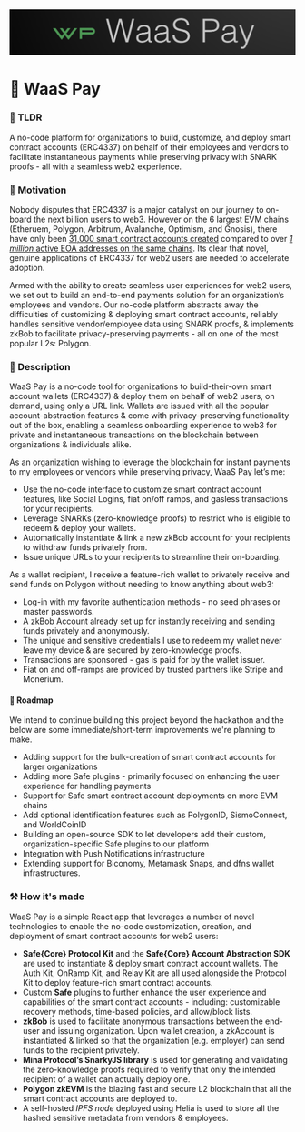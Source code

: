 <img src="./assets/logo-wide.png" width="1000">

👛 WaaS Pay
===========

### 💌 TLDR
A no-code platform for organizations to build, customize, and deploy smart contract accounts (ERC4337) on behalf of their employees and vendors to facilitate instantaneous payments while preserving privacy with SNARK proofs - all with a seamless web2 experience.

### 💪 Motivation
Nobody disputes that ERC4337 is a major catalyst on our journey to on-board the next billion users to web3. However on the 6 largest EVM chains (Etheruem, Polygon, Arbitrum, Avalanche, Optimism, and Gnosis), there have only been [31,000 smart contract accounts created](https://dune.com/sixdegree/account-abstraction-overview) compared to over [*1 million* active EOA addresses on the same chains](https://defillama.com/). Its clear that novel, genuine applications of ERC4337 for web2 users are needed to accelerate adoption.

Armed with the ability to create seamless user experiences for web2 users, we set out to build an end-to-end payments solution for an organization’s employees and vendors. Our no-code platform abstracts away the difficulties of customizing & deploying smart contract accounts, reliably handles sensitive vendor/employee data using SNARK proofs, & implements zkBob to facilitate privacy-preserving payments - all on one of the most popular L2s: Polygon.

### 📖 Description
WaaS Pay is a no-code tool for organizations to build-their-own smart account wallets (ERC4337) & deploy them on behalf of web2 users, on demand, using only a URL link. Wallets are issued with all the popular account-abstraction features & come with privacy-preserving functionality out of the box, enabling a seamless onboarding experience to web3 for private and instantaneous transactions on the blockchain between organizations & individuals alike.

As an organization wishing to leverage the blockchain for instant payments to my employees or vendors while preserving privacy, WaaS Pay let’s me:

- Use the no-code interface to customize smart contract account features, like Social Logins, fiat on/off ramps, and gasless transactions for your recipients.
- Leverage SNARKs (zero-knowledge proofs) to restrict who is eligible to redeem & deploy your wallets.
- Automatically instantiate & link a new zkBob account for your recipients to withdraw funds privately from.
- Issue unique URLs to your recipients to streamline their on-boarding.

As a wallet recipient, I receive a feature-rich wallet to privately receive and send funds on Polygon without needing to know anything about web3:

- Log-in with my favorite authentication methods - no seed phrases or master passwords.
- A zkBob Account already set up for instantly receiving and sending funds privately and anonymously.
- The unique and sensitive credentials I use to redeem my wallet never leave my device & are secured by zero-knowledge proofs.
- Transactions are sponsored - gas is paid for by the wallet issuer.
- Fiat on and off-ramps are provided by trusted partners like Stripe and Monerium.

#### 📍 Roadmap

We intend to continue building this project beyond the hackathon and the below are some immediate/short-term improvements we're planning to make.
- Adding support for the bulk-creation of smart contract accounts for larger organizations
- Adding more Safe plugins - primarily focused on enhancing the user experience for handling payments
- Support for Safe smart contract account deployments on more EVM chains
- Add optional identification features such as PolygonID, SismoConnect, and WorldCoinID
- Building an open-source SDK to let developers add their custom, organization-specific Safe plugins to our platform
- Integration with Push Notifications infrastructure 
- Extending support for Biconomy, Metamask Snaps, and dfns wallet infrastructures.

### ⚒️ How it's made
WaaS Pay is a simple React app that leverages a number of novel technologies to enable the no-code customization, creation, and deployment of smart contract accounts for web2 users:

- **Safe{Core} Protocol Kit** and the **Safe{Core} Account Abstraction SDK** are used to instantiate & deploy smart contract account wallets. The Auth Kit, OnRamp Kit, and Relay Kit are all used alongside the Protocol Kit to deploy feature-rich smart contract accounts.
- Custom **Safe** plugins to further enhance the user experience and capabilities of the smart contract accounts - including: customizable recovery methods, time-based policies, and allow/block lists.
- **zkBob** is used to facilitate anonymous transactions between the end-user and issuing organization. Upon wallet creation, a zkAccount is instantiated & linked so that the organization (e.g. employer) can send funds to the recipient privately.
- **Mina Protocol’s SnarkyJS library** is used for generating and validating the zero-knowledge proofs required to verify that only the intended recipient of a wallet can actually deploy one.
- **Polygon zkEVM** is the blazing fast and secure L2 blockchain that all the smart contract accounts are deployed to.
- A self-hosted *IPFS node* deployed using Helia is used to store all the hashed sensitive metadata from vendors & employees.
